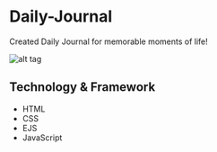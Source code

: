 # Daily-Journal
Created Daily Journal for memorable moments of life!

![alt tag](https://i.imgur.com/jZ62Lib.png)

## Technology & Framework
* HTML
* CSS
* EJS
* JavaScript 
